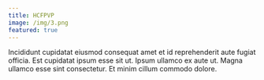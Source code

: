 ```yaml
---
title: HCFPVP
image: /img/3.png
featured: true
---
```

Incididunt cupidatat eiusmod consequat amet et id reprehenderit aute fugiat officia. Est cupidatat ipsum esse sit ut. Ipsum ullamco ex aute ut. Magna ullamco esse sint consectetur. Et minim cillum commodo dolore.
